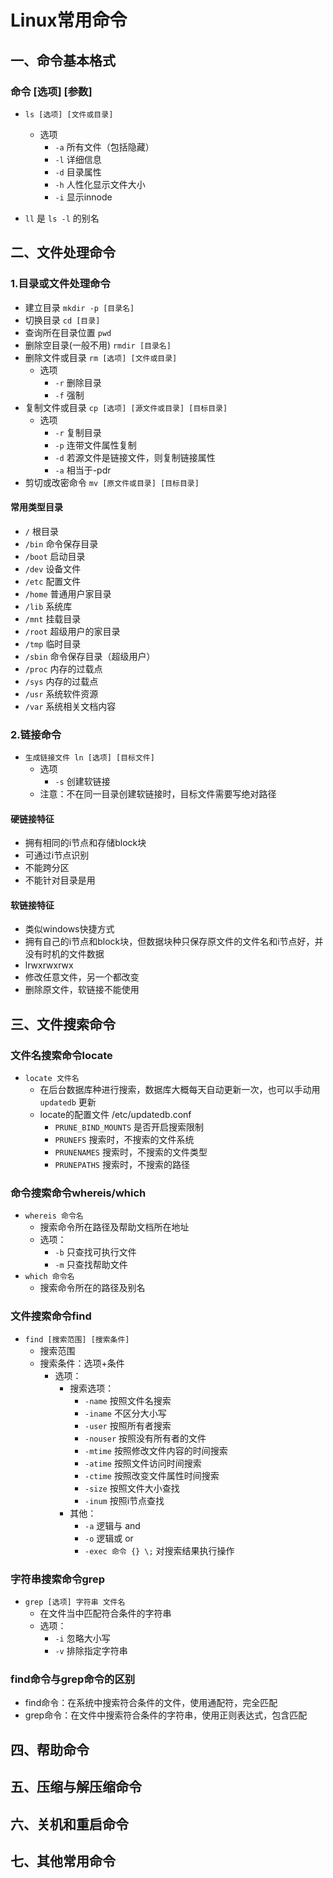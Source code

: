 # Linux常用命令

## 一、命令基本格式
### 命令 \[选项\] \[参数\]

* `ls [选项] [文件或目录]`
  * 选项
    * `-a` 所有文件（包括隐藏）
    * `-l` 详细信息
    * `-d` 目录属性
    * `-h` 人性化显示文件大小
    * `-i` 显示innode

* `ll` 是 `ls -l` 的别名

## 二、文件处理命令
### 1.目录或文件处理命令
* 建立目录 `mkdir -p [目录名]`
* 切换目录 `cd [目录]`
* 查询所在目录位置 `pwd`
* 删除空目录(一般不用) `rmdir [目录名]`
* 删除文件或目录 `rm [选项] [文件或目录]`
  * 选项
    * `-r` 删除目录
    * `-f` 强制
* 复制文件或目录 `cp [选项] [源文件或目录] [目标目录]`
  * 选项
      * `-r` 复制目录
      * `-p` 连带文件属性复制
      * `-d` 若源文件是链接文件，则复制链接属性
      * `-a` 相当于-pdr
* 剪切或改密命令 `mv [原文件或目录] [目标目录]`

#### 常用类型目录
* `/` 根目录
* `/bin` 命令保存目录
* `/boot` 启动目录
* `/dev` 设备文件
* `/etc` 配置文件
* `/home` 普通用户家目录
* `/lib` 系统库
* `/mnt` 挂载目录
* `/root` 超级用户的家目录
* `/tmp` 临时目录
* `/sbin` 命令保存目录（超级用户）
* `/proc` 内存的过载点
* `/sys` 内存的过载点
* `/usr` 系统软件资源
* `/var` 系统相关文档内容

### 2.链接命令
* `生成链接文件 ln [选项] [目标文件]`
  * 选项
    * `-s` 创建软链接
  * 注意：不在同一目录创建软链接时，目标文件需要写绝对路径

#### 硬链接特征
* 拥有相同的i节点和存储block块
* 可通过i节点识别
* 不能跨分区
* 不能针对目录是用

#### 软链接特征
* 类似windows快捷方式
* 拥有自己的i节点和block块，但数据块种只保存原文件的文件名和i节点好，并没有时机的文件数据
* lrwxrwxrwx
* 修改任意文件，另一个都改变
* 删除原文件，软链接不能使用

## 三、文件搜索命令
### 文件名搜索命令locate
* `locate 文件名`
  * 在后台数据库种进行搜索，数据库大概每天自动更新一次，也可以手动用 `updatedb` 更新
  * locate的配置文件 /etc/updatedb.conf
    * `PRUNE_BIND_MOUNTS` 是否开启搜索限制
    * `PRUNEFS` 搜索时，不搜索的文件系统
    * `PRUNENAMES` 搜索时，不搜索的文件类型
    * `PRUNEPATHS` 搜索时，不搜索的路径

### 命令搜索命令whereis/which
* `whereis 命令名`
  * 搜索命令所在路径及帮助文档所在地址
  * 选项：
    * `-b` 只查找可执行文件
    * `-m` 只查找帮助文件
* `which 命令名`
  * 搜索命令所在的路径及别名

### 文件搜索命令find
* `find [搜索范围] [搜索条件]`
  * 搜索范围
  * 搜索条件：选项+条件
    * 选项：
      * 搜索选项：
        * `-name` 按照文件名搜索
        * `-iname` 不区分大小写
        * `-user` 按照所有者搜索
        * `-nouser` 按照没有所有者的文件
        * `-mtime` 按照修改文件内容的时间搜索
        * `-atime` 按照文件访问时间搜索
        * `-ctime` 按照改变文件属性时间搜索
        * `-size` 按照文件大小查找
        * `-inum` 按照i节点查找
      * 其他：
        * `-a` 逻辑与 and
        * `-o` 逻辑或 or
        * `-exec 命令 {} \;` 对搜索结果执行操作

### 字符串搜索命令grep
* `grep [选项] 字符串 文件名` 
  * 在文件当中匹配符合条件的字符串
  * 选项：
    * `-i` 忽略大小写
    * `-v` 排除指定字符串
    
### find命令与grep命令的区别
* find命令：在系统中搜索符合条件的文件，使用通配符，完全匹配
* grep命令：在文件中搜索符合条件的字符串，使用正则表达式，包含匹配

## 四、帮助命令
## 五、压缩与解压缩命令
## 六、关机和重启命令
## 七、其他常用命令




